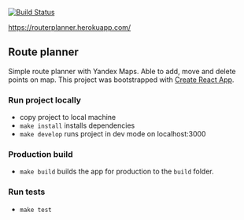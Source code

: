 [![Build Status](https://travis-ci.org/frontstall/router-planner.svg?branch=master)](https://travis-ci.org/frontstall/router-planner)

https://routerplanner.herokuapp.com/

## Route planner

Simple route planner with Yandex Maps. Able to add, move and delete points on
map. This project was bootstrapped with
[Create React App](https://github.com/facebook/create-react-app).

### Run project locally

- copy project to local machine
- `make install` installs dependencies
- `make develop` runs project in dev mode on localhost:3000

### Production build

- `make build` builds the app for production to the `build` folder.

### Run tests

- `make test`
